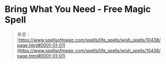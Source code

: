 <!--yml
category: 未分类
date: 2024-06-12 18:47:04
-->

# Bring What You Need - Free Magic Spell

> 来源：[https://www.spellsofmagic.com/spells/life_spells/wish_spells/10438/page.html#0001-01-01](https://www.spellsofmagic.com/spells/life_spells/wish_spells/10438/page.html#0001-01-01)